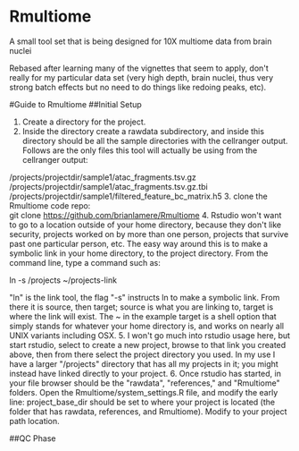 # Rmultiome
A small tool set that is being designed for 10X multiome data from brain nuclei

Rebased after learning many of the vignettes that seem to apply, don't really
for my particular data set (very high depth, brain nuclei, thus very strong 
batch effects but no need to do things like redoing peaks, etc).

#Guide to Rmultiome
##Initial Setup
1. Create a directory for the project.
2. Inside the directory create a rawdata subdirectory, and inside this directory should be all the sample directories with the cellranger output. Follows are the only files this tool will actually be using from the cellranger output:

/projects/projectdir/sample1/atac_fragments.tsv.gz
/projects/projectdir/sample1/atac_fragments.tsv.gz.tbi
/projects/projectdir/sample1/filtered_feature_bc_matrix.h5
3. clone the Rmultiome code repo:  
git clone https://github.com/brianlamere/Rmultiome
4. Rstudio won't want to go to a location outside of your home directory, because they don't like security, projects worked on by more than one person, projects that survive past one particular person, etc.  The easy way around this is to make a symbolic link in your home directory, to the project directory.  From the command line, type a command such as:

ln -s /projects ~/projects-link

"ln" is the link tool, the flag "-s" instructs ln to make a symbolic link.  From there it is source, then target; source is what you are linking to, target is where the link will exist.  The ~ in the example target is a shell option that simply stands for whatever your home directory is, and works on nearly all UNIX variants including OSX.
5. I won't go much into rstudio usage here, but start rstudio, select to create a new project, browse to that link you created above, then from there select the project directory you used.  In my use I have a larger "/projects" directory that has all my projects in it; you might instead have linked directly to your project.
6. Once rstudio has started, in your file browser should be the "rawdata", "references," and "Rmultiome" folders.  Open the Rmultiome/system_settings.R file, and modify the early line:  project_base_dir should be set to where your project is located (the folder that has rawdata, references, and Rmultiome).  Modify to your project path location.

##QC Phase


